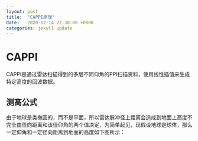 ```yaml
---
layout: post
title:  "CAPPI原理"
date:   2020-12-14 22:38:00 +0800
categories: jekyll update
---
```

# CAPPI

CAPPI是通过雷达扫描得到的多层不同仰角的PPI扫描资料，使用线性插值来生成特定高度的回波数据。

## 测高公式

由于地球是类椭圆的，而不是平面，所以雷达脉冲径上距离会造成到地面上高度不完全由径向距离和该径仰角的两个值决定，为简单起见，现假设地球是球体，那么一定仰角和一定径向距离到地面的高度如下图所示：